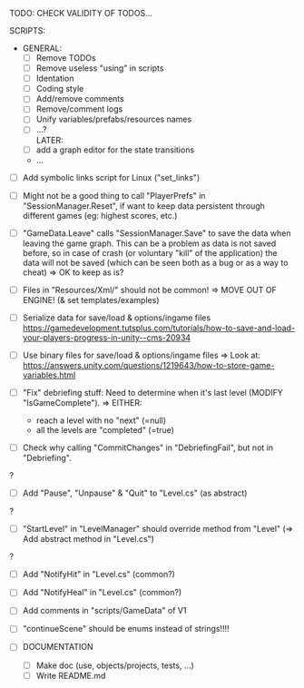 TODO: CHECK VALIDITY OF TODOS...


SCRIPTS:

- GENERAL:
  - [ ] Remove TODOs
  - [ ] Remove useless "using" in scripts
  - [ ] Identation
  - [ ] Coding style
  - [ ] Add/remove comments
  - [ ] Remove/comment logs
  - [ ] Unify variables/prefabs/resources names
  - [ ] ...?
<br>LATER:
  - [ ] add a graph editor for the state transitions
  - ...

- [ ] Add symbolic links script for Linux ("set_links")

- [ ] Might not be a good thing to call "PlayerPrefs" in "SessionManager.Reset", if want to keep data persistent through different games (eg: highest scores, etc.)

- [ ] "GameData.Leave" calls "SessionManager.Save" to save the data when leaving the game graph. This can be a problem as data is not saved before, so in case of crash (or voluntary "kill" of the application) the data will not be saved (which can be seen both as a bug or as a way to cheat) => OK to keep as is?

- [ ] Files in "Resources/Xml/" should not be common!
  => MOVE OUT OF ENGINE! (& set templates/examples)

- [ ] Serialize data for save/load & options/ingame files
  https://gamedevelopment.tutsplus.com/tutorials/how-to-save-and-load-your-players-progress-in-unity--cms-20934

- [ ] Use binary files for save/load & options/ingame files
  => Look at:
  https://answers.unity.com/questions/1219643/how-to-store-game-variables.html

- [ ] "Fix" debriefing stuff: Need to determine when it's last level (MODIFY "IsGameComplete").
  => EITHER:
  - reach a level with no "next" (=null)
  - all the levels are "completed" (=true)

- [ ] Check why calling "CommitChanges" in "DebriefingFail", but not in "Debriefing".

?
- [ ] Add "Pause", "Unpause" & "Quit" to "Level.cs" (as abstract)

?
- [ ] "StartLevel" in "LevelManager" should override method from "Level"
  (=> Add abstract method in "Level.cs")

?
- [ ] Add "NotifyHit" in "Level.cs" (common?)
- [ ] Add "NotifyHeal" in "Level.cs" (common?)

- [ ] Add comments in "scripts/GameData" of V1

- [ ] "continueScene" should be enums instead of strings!!!!

- [ ] DOCUMENTATION
  - [ ] Make doc (use, objects/projects, tests, ...)
  - [ ] Write README.md
